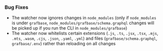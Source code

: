 ### Bug Fixes 

- The watcher now ignores changes in `node_modules` (only if `node_modules` is under `grafbase`, `node_modules/grafbase/schema.graphql` changes will be picked up if you run the CLI in `node_modules/grafbase`)
- The watcher now whitelists certain extensions (`.js`, `.ts`, `.jsx`, `.tsx`, `.mjs`, `.mts`, `.wasm`, `.cjs`, `.json`, `.yaml`, `.yml`) and files (`grafbase/schema.graphql`, `grafbase/.env`) rather than reloading on all changes
